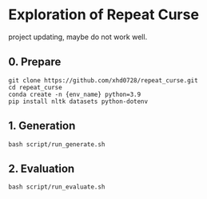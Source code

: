 # Exploration of Repeat Curse

project updating, maybe do not work well.

## 0. Prepare

```shell
git clone https://github.com/xhd0728/repeat_curse.git
cd repeat_curse
conda create -n {env_name} python=3.9
pip install nltk datasets python-dotenv
```

## 1. Generation

```shell
bash script/run_generate.sh
```

## 2. Evaluation

```shell
bash script/run_evaluate.sh
```